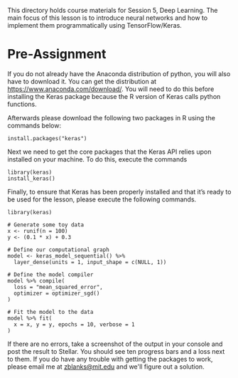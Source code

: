 This directory holds course materials for Session 5, Deep Learning. The main focus of this lesson is to introduce neural networks 
and how to implement them programmatically using TensorFlow/Keras. 

# Pre-Assignment

If you do not already have the Anaconda distribution of python, you will also have to download it. You can get the distribution at https://www.anaconda.com/download/. You will need to do this before installing the Keras package because the R version of Keras calls python functions. 

Afterwards please download the following two packages in R using the commands below:

```{r}
install.packages("keras")
```

Next we need to get the core packages that the Keras API relies upon installed on your machine. To do this, execute the commands
```{r}
library(keras)
install_keras()
```

Finally, to ensure that Keras has been properly installed and that it’s ready to be used for the lesson, please execute the following commands. 

```{r}
library(keras)

# Generate some toy data 
x <- runif(n = 100)
y <- (0.1 * x) + 0.3

# Define our computational graph
model <- keras_model_sequential() %>% 
  layer_dense(units = 1, input_shape = c(NULL, 1))

# Define the model compiler
model %>% compile(
  loss = "mean_squared_error",
  optimizer = optimizer_sgd()
)

# Fit the model to the data
model %>% fit(
  x = x, y = y, epochs = 10, verbose = 1
)
```

If there are no errors, take a screenshot of the output in your console and post the result to Stellar. 
You should see ten progress bars and a loss next to them. If you do have any trouble with getting 
the packages to work, please email me at zblanks@mit.edu and we'll figure out a solution.
